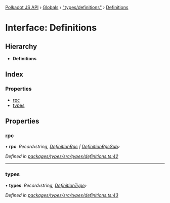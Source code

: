 [Polkadot JS API](../README.md) › [Globals](../globals.md) › ["types/definitions"](../modules/_types_definitions_.md) › [Definitions](_types_definitions_.definitions.md)

# Interface: Definitions

## Hierarchy

* **Definitions**

## Index

### Properties

* [rpc](_types_definitions_.definitions.md#rpc)
* [types](_types_definitions_.definitions.md#types)

## Properties

###  rpc

• **rpc**: *Record‹string, [DefinitionRpc](_types_definitions_.definitionrpc.md) | [DefinitionRpcSub](_types_definitions_.definitionrpcsub.md)›*

*Defined in [packages/types/src/types/definitions.ts:42](https://github.com/polkadot-js/api/blob/7a7d6e9b8a/packages/types/src/types/definitions.ts#L42)*

___

###  types

• **types**: *Record‹string, [DefinitionType](../modules/_types_definitions_.md#definitiontype)›*

*Defined in [packages/types/src/types/definitions.ts:43](https://github.com/polkadot-js/api/blob/7a7d6e9b8a/packages/types/src/types/definitions.ts#L43)*
